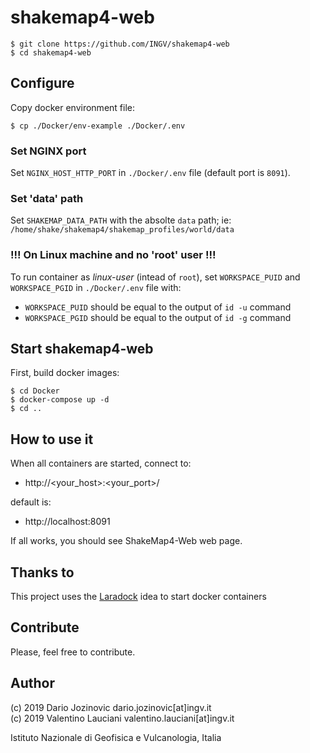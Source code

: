 # shakemap4-web

```
$ git clone https://github.com/INGV/shakemap4-web
$ cd shakemap4-web
```

## Configure
Copy docker environment file:
```
$ cp ./Docker/env-example ./Docker/.env
```
### Set NGINX port
Set `NGINX_HOST_HTTP_PORT` in `./Docker/.env` file (default port is `8091`).

### Set 'data' path
Set `SHAKEMAP_DATA_PATH` with the absolte `data` path; ie: `/home/shake/shakemap4/shakemap_profiles/world/data`

### !!! On Linux machine and no 'root' user !!!
To run container as *linux-user* (intead of `root`), set `WORKSPACE_PUID` and `WORKSPACE_PGID` in `./Docker/.env` file with:
- `WORKSPACE_PUID` should be equal to the output of `id -u` command
- `WORKSPACE_PGID` should be equal to the output of `id -g` command

## Start shakemap4-web
First, build docker images:

```
$ cd Docker
$ docker-compose up -d
$ cd ..
```

## How to use it
When all containers are started, connect to: 
- http://<your_host>:<your_port>/

default is:
- http://localhost:8091

If all works, you should see ShakeMap4-Web web page.

## Thanks to
This project uses the [Laradock](https://github.com/laradock/laradock) idea to start docker containers

## Contribute
Please, feel free to contribute.

## Author
(c) 2019 Dario Jozinovic dario.jozinovic[at]ingv.it \
(c) 2019 Valentino Lauciani valentino.lauciani[at]ingv.it


Istituto Nazionale di Geofisica e Vulcanologia, Italia
